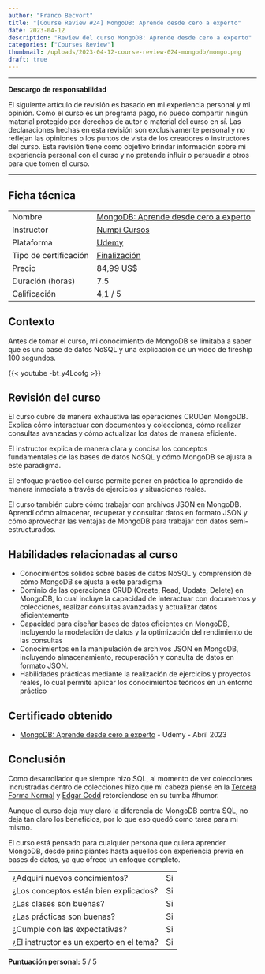 ```yaml
---
author: "Franco Becvort"
title: "[Course Review #24] MongoDB: Aprende desde cero a experto"
date: 2023-04-12
description: "Review del curso MongoDB: Aprende desde cero a experto"
categories: ["Courses Review"]
thumbnail: /uploads/2023-04-12-course-review-024-mongodb/mongo.png
draft: true
---
```


---

**Descargo de responsabilidad**

El siguiente artículo de revisión es basado en mi experiencia personal y mi opinión. Como el curso es un programa pago, no puedo compartir ningún material protegido por derechos de autor o material del curso en sí. Las declaraciones hechas en esta revisión son exclusivamente personal y no reflejan las opiniones o los puntos de vista de los creadores o instructores del curso. Esta revisión tiene como objetivo brindar información sobre mi experiencia personal con el curso y no pretende influir o persuadir a otros para que tomen el curso.

---

## Ficha técnica

|                       |                                                                                                                                                                                                                    |
| --------------------- | ------------------------------------------------------------------------------------------------------------------------------------------------------------------------------------------------------------------ |
| Nombre                | [MongoDB: Aprende desde cero a experto](https://www.udemy.com/course/mongodb-aprende-desde-cero/)                                                                                                                  |
| Instructor            | [Numpi Cursos](https://www.linkedin.com/company/numpi-mx/)                                                                                                                                                         |
| Plataforma            | [Udemy](https://www.udemy.com/)                                                                                                                                                                                    |
| Tipo de certificación | [Finalización](https://support.udemy.com/hc/es/sections/360011037194-Certificados-de-finalizaci%C3%B3n#:~:text=Los%20certificados%20de%20finalizaci%C3%B3n%20sirven,certificados%20no%20tienen%20validez%20legal.) |
| Precio                | 84,99 US$                                                                                                                                                                                                          |
| Duración \(horas\)    | 7.5                                                                                                                                                                                                                |
| Calificación          | 4,1 / 5                                                                                                                                                                                                            |

## Contexto

Antes de tomar el curso, mi conocimiento de MongoDB se limitaba a saber que es una base de datos NoSQL y una explicación de un video de fireship 100 segundos.

{{< youtube -bt_y4Loofg >}}

## Revisión del curso

El curso cubre de manera exhaustiva las operaciones CRUDen MongoDB. Explica cómo interactuar con documentos y colecciones, cómo realizar consultas avanzadas y cómo actualizar los datos de manera eficiente.

El instructor explica de manera clara y concisa los conceptos fundamentales de las bases de datos NoSQL y cómo MongoDB se ajusta a este paradigma.

El enfoque práctico del curso permite poner en práctica lo aprendido de manera inmediata a través de ejercicios y situaciones reales.

El curso también cubre cómo trabajar con archivos JSON en MongoDB. Aprendí cómo almacenar, recuperar y consultar datos en formato JSON y cómo aprovechar las ventajas de MongoDB para trabajar con datos semi-estructurados.

## Habilidades relacionadas al curso

- Conocimientos sólidos sobre bases de datos NoSQL y comprensión de cómo MongoDB se ajusta a este paradigma
- Dominio de las operaciones CRUD (Create, Read, Update, Delete) en MongoDB, lo cual incluye la capacidad de interactuar con documentos y colecciones, realizar consultas avanzadas y actualizar datos eficientemente
- Capacidad para diseñar bases de datos eficientes en MongoDB, incluyendo la modelación de datos y la optimización del rendimiento de las consultas
- Conocimientos en la manipulación de archivos JSON en MongoDB, incluyendo almacenamiento, recuperación y consulta de datos en formato JSON.
- Habilidades prácticas mediante la realización de ejercicios y proyectos reales, lo cual permite aplicar los conocimientos teóricos en un entorno práctico

## Certificado obtenido

- [MongoDB: Aprende desde cero a experto](https://udemy-certificate.s3.amazonaws.com/pdf/UC-a117b533-b704-4d36-9bb0-5f2e1e30622d.pdf) - Udemy - Abril 2023

## Conclusión

Como desarrollador que siempre hizo SQL, al momento de ver colecciones incrustradas dentro de colecciones hizo que mi cabeza piense en la [Tercera Forma Normal](https://es.wikipedia.org/wiki/Tercera_forma_normal) y [Edgar Codd](https://es.wikipedia.org/wiki/Edgar_Frank_Codd) retorciendose en su tumba #humor.

Aunque el curso deja muy claro la diferencia de MongoDB contra SQL, no deja tan claro los beneficios, por lo que eso quedó como tarea para mi mismo.

El curso está pensado para cualquier persona que quiera aprender MongoDB, desde principiantes hasta aquellos con experiencia previa en bases de datos, ya que ofrece un enfoque completo.

|                                          |     |
| ---------------------------------------- | --- |
| ¿Adquirí nuevos concimientos?            | Si  |
| ¿Los conceptos están bien explicados?    | Si  |
| ¿Las clases son buenas?                  | Si  |
| ¿Las prácticas son buenas?               | Si  |
| ¿Cumple con las expectativas?            | Si  |
| ¿El instructor es un experto en el tema? | Si  |

**Puntuación personal:** 5 / 5
